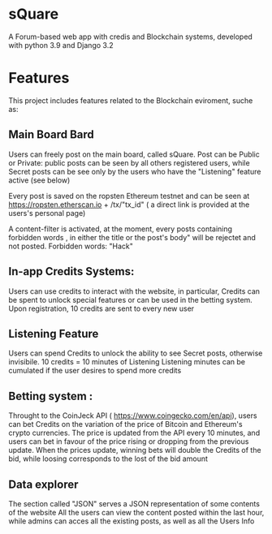 # sQuare
A Forum-based web app with credis and Blockchain systems, developed with python 3.9 and Django 3.2

# Features
This project includes features related to the Blockchain eviroment, suche as:

## Main Board Bard
Users can freely post on the main board, called sQuare.
Post can be Public or Private: public posts can be seen by all others registered users,
while Secret posts can be see only by the users who have the "Listening" feature active (see below)

Every post is saved on the ropsten Ethereum testnet and can be seen at  https://ropsten.etherscan.io + /tx/"tx_id" ( a direct link is provided at the users's personal page)

A content-filter is activated, at the moment, every posts containing forbidden words , in either the title or the post's body" will be rejectet and not posted.
Forbidden words:
    "Hack"

## In-app Credits Systems:
Users can use credits to interact with the website, in particular, Credits can be spent to unlock special features or can be used in the betting system.
Upon registration, 10 credits are sent to every new user

## Listening Feature
Users can spend Credits to unlock the ability to see Secret posts, otherwise invisibile.
10 credits = 10 minutes of Listening
Listening minutes can be cumulated if the user desires to spend more credits

## Betting system :
Throught to the CoinJeck API ( https://www.coingecko.com/en/api), users can bet Credits on the variation of the price of Bitcoin and Ethereum's crypto currencies.
The price is updated from the API every 10 minutes, and users can bet in favour of the price rising or dropping from the previous update.
When the prices update, winning bets will double the Credits of the bid, while loosing corresponds to the lost of the bid amount

## Data explorer
The section called "JSON" serves a JSON representation of some contents of the website
All the users can view the content posted within the last hour,
while admins can acces all the existing posts, as well as all the Users Info 
